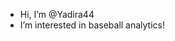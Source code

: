 - Hi, I’m @Yadira44
- I’m interested in baseball analytics!

<!---
Yadira44/Yadira44 is a ✨ special ✨ repository because its `README.md` (this file) appears on your GitHub profile.
You can click the Preview link to take a look at your changes.
--->
